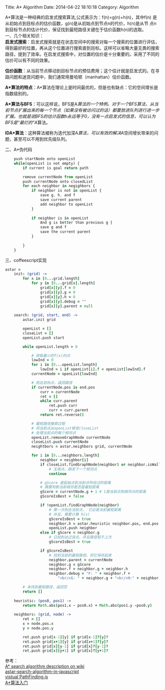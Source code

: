 Title: A* Algorithm
Date: 2014-04-22 18:10:18
Category: Algorithm

A*算法是一种经典的启发式搜索算法,公式表示为：f(n)=g(n)+h(n)，其中f(n)
是从初始点到目标点的估价函数，g(n)是从初始点到节点n的代价，h(n)是从节
点n到目标节点的估计代价，保证找到最短路径关键在于估价函数h(n)的选取。    
一、几个相关知识：    
**启发式搜索**：启发式搜索就是在状态空间中的搜索对每一个搜索的位置进行评估，得到最好的位置，再从这个位置进行搜索直到目标。这样可以省略大量无畏的搜索路径，提到了效率。在启发式搜索中，对位置的估价是十分重要的。采用了不同的估价可以有不同的效果。

**估价函数**：从当前节点移动到目标节点的预估费用；这个估计就是启发式的。在寻路问题和迷宫问题中，我们通常用曼哈顿（manhattan）估价函数。

**A*算法的特点**：A*算法在理论上是时间最优的，但是也有缺点：它的空间增长是指数级别的。

**A*算法与BFS**：可以这样说，BFS是A*算法的一个特例。对于一个BFS算法，从当前节点扩展出来的每一个节点（如果没有被访问过的话）都要放进队列进行进一步扩展。也就是说BFS的估计函数h永远等于0，没有一点启发式的信息，可以认为BFS是“最烂的”A*算法。

**IDA*算法**：这种算法被称为迭代加深A*算法，可以有效的解决A*空间增长带来的问题，甚至可以不用到优先级队列。

二、A*伪代码

``` javascript
    push startNode onto openList
    while(openList is not empty) {
        if current is goal return path

        remove currentNode from openList
        push currentNode onto closedList
        for each neighbor in negighbors {
            if neighbor is not in openList {
                save g, h, and f
                save current parent
                add neighbor to openList
            }
            
            if neighbor is in openList
                And g is better than previous g {
                save g and f
                save the current parent
            }
            
        }
    }
```

三、coffeescript实现

``` coffeescript
astar =
    init: (grid) ->
        for x in [0...grid.length]
            for y in [0...grid[x].length]
                grid[x][y].f = 0
                grid[x][y].g = 0
                grid[x][y].h = 0
                grid[x][y].debug = ""
                grid[x][y].parent = null
                
    search: (grid, start, end) ->
        astar.init grid

        openList = []
        closeList = []
        openList.push start

        while openList.length > 0

            # 获取最小的f(x)的点
            lowInd = 0
            for i in [0...openList.length]
                lowInd = i if openList[i].f < openList[lowInd].f
            currentNode = openList[lowInd]

            # 到达目标点，返回路径
            if currentNode.pos is end.pos
                curr = currentNode
                ret = []
                while curr.parent
                    ret.push curr
                    curr = curr.parent
                return ret.reverse()

            # 最短路径搜索过程
            # 将当前点从openList移至closeList
            # 处理当前点的每个相邻点
            openList.removeGraphNode currentNode
            closeList.push currentNode
            neightbors = astar.neighbors grid, currentNode

            for i in [0...neighbors.length]
                neighbor = neighbor[i]
                if closeList.findGraphNode(neighbor) or neighbor.isWall()
                    # 无效点，跳至下一个相邻点
                    continue

                # gScore 是起始点到当前点所经过的距离
                # 需要判断当前相邻是否是最短距离
                gScore = currentNode.g + 1 # 1是当前点到相邻点的距离
                gScoreIsBest = false

                if !openList.findGraphNode(neighbor)
                    # 第一次到达当前点， 它必是当前最短距离
                    # 并且，需要计算 h(x) 
                    gScoreIsBest = true
                    neighbor.h = astar.heuristic neighbor.pos, end.pos
                    openList.push neighbor
                else if gScore < neighbor.g
                    # 已经到达过该点，并且路径短于上次
                    gScoreIsBest = true

                if gScoreIsBest
                    # 找到当前的最短路径，将它保存起来
                    neighbor.parent = currentNode
                    neighbor.g = gScore
                    neighbor.f = neighbor.g + neighbor.h
                    neighbor.debug = "F: " + neighbor.f +
                        "<br/>G: " + neighbor.g + "<br/>H:" + neighbor.h

        # 未找到最短路径，返回空
        return []
        
    heuristic: (pos0, pos1) ->
        return Math.abs(pos1.x - pos0.x) + Math.abs(pos1.y -pos0.y)
        
    neighbors: (grid, node) ->
        ret = []
        x = node.pos.x
        y = node.pos.y

        ret.push grid[x-1][y] if grid[x-1]?[y]? 
        ret.push grid[x+1][y] if grid[x+1]?[y]? 
        ret.push grid[x][y-1] if grid[x]?[y-1]? 
        ret.push grid[x][y+1] if grid[x]?[y+1]? 

```


参考：   
[A* search algorithm description on wiki](http://en.wikipedia.org/wiki/A*_search_algorithm#Algorithm_description)   
[astar-search-algorithm-in-javascript](http://www.briangrinstead.com/blog/astar-search-algorithm-in-javascript)   
[vistual PathFinding.js](http://qiao.github.io/PathFinding.js/visual/)    
[A*算法入门](http://www.cppblog.com/mythit/archive/2009/04/19/80492.aspx)

